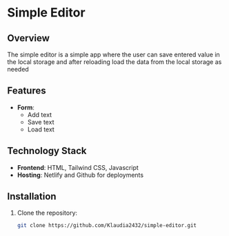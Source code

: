 # Simple Editor

## Overview
The simple editor is a simple app where the user can save entered value in the local storage and after reloading load the data from the local storage as needed

## Features
- **Form**:
  - Add text
  - Save text
  - Load text

## Technology Stack
- **Frontend**: HTML, Tailwind CSS, Javascript
- **Hosting**: Netlify and Github for deployments

## Installation
1. Clone the repository:
   ```bash
   git clone https://github.com/Klaudia2432/simple-editor.git
